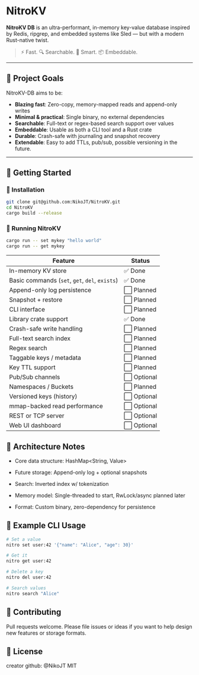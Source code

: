 # NitroKV

**NitroKV DB** is an ultra-performant, in-memory key-value database inspired by Redis, ripgrep, and embedded systems like Sled — but with a modern Rust-native twist.

> ⚡ Fast. 🔍 Searchable. 🧠 Smart. 📦 Embeddable.

---

## 📜 Project Goals

NitroKV-DB aims to be:
- **Blazing fast**: Zero-copy, memory-mapped reads and append-only writes
- **Minimal & practical**: Single binary, no external dependencies
- **Searchable**: Full-text or regex-based search support over values
- **Embeddable**: Usable as both a CLI tool and a Rust crate
- **Durable**: Crash-safe with journaling and snapshot recovery
- **Extendable**: Easy to add TTLs, pub/sub, possible versioning in the future.

---

## 🚀 Getting Started

### 🔧 Installation

```bash
git clone git@github.com:NikoJT/NitroKV.git
cd NitroKV
cargo build --release
```
### 🧪 Running NitroKV
```bash
cargo run -- set mykey "hello world"
cargo run -- get mykey
```

| Feature                                        | Status     |
| ---------------------------------------------- | ---------- |
| In-memory KV store                             | ✅ Done     |
| Basic commands (`set`, `get`, `del`, `exists`) | ✅ Done     |
| Append-only log persistence                    | ⬜ Planned  |
| Snapshot + restore                             | ⬜ Planned  |
| CLI interface                                  | ⬜ Planned  |
| Library crate support                          | ✅ Done     |
| Crash-safe write handling                      | ⬜ Planned  |
| Full-text search index                         | ⬜ Planned  |
| Regex search                                   | ⬜ Planned  |
| Taggable keys / metadata                       | ⬜ Planned  |
| Key TTL support                                | ⬜ Planned  |
| Pub/Sub channels                               | ⬜ Optional |
| Namespaces / Buckets                           | ⬜ Planned  |
| Versioned keys (history)                       | ⬜ Optional |
| mmap-backed read performance                   | ⬜ Optional |
| REST or TCP server                             | ⬜ Optional |
| Web UI dashboard                               | ⬜ Optional |

## 🧱 Architecture Notes

- Core data structure: HashMap<String, Value>

- Future storage: Append-only log + optional snapshots

- Search: Inverted index w/ tokenization

- Memory model: Single-threaded to start, RwLock/async planned later

- Format: Custom binary, zero-dependency for persistence


## 🔬 Example CLI Usage
```bash
# Set a value
nitro set user:42 '{"name": "Alice", "age": 30}'

# Get it
nitro get user:42

# Delete a key
nitro del user:42

# Search values
nitro search "Alice"
```

## 🤝 Contributing
Pull requests welcome. Please file issues or ideas if you want to help design new features or storage formats.

## 📄 License
creator github: @NikoJT
MIT